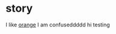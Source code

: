# story
I like [orange](https://www.google.com/url?sa=i&url=https%3A%2F%2Fen.wikipedia.org%2Fwiki%2FOrange_(fruit)&psig=AOvVaw2w6fBg0PhS2jzsfnjxQfPV&ust=1597986651805000&source=images&cd=vfe&ved=0CA0QjhxqFwoTCLjD_qmCqesCFQAAAAAdAAAAABAO)
I am confuseddddd
hi
testing
